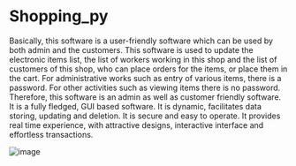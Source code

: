 # Shopping_py
Basically, this software is a user-friendly software which can be used by both admin and the customers. This software is used to update the electronic items list, the list of workers working in this shop and the list of customers of this shop, who can place orders for the items, or place them in the cart. For administrative works such as entry of various items, there is a password. For other activities such as viewing items there is no password. Therefore, this software is an admin as well as customer friendly software. It is a fully fledged, GUI based software. It is dynamic, facilitates data storing, updating and deletion. It is secure and easy to operate. It provides real time experience, with attractive designs, interactive interface and effortless transactions.





![image](https://user-images.githubusercontent.com/92218316/182010500-5c7c4e26-6e36-4534-aaba-1b0e7ed76af4.png)
